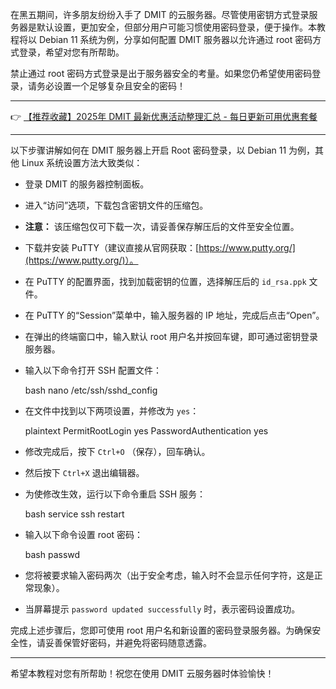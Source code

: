 
在黑五期间，许多朋友纷纷入手了 DMIT 的云服务器。尽管使用密钥方式登录服务器是默认设置，更加安全，但部分用户可能习惯使用密码登录，便于操作。本教程将以 Debian 11 系统为例，分享如何配置 DMIT 服务器以允许通过 root 密码方式登录，希望对您有所帮助。


禁止通过 root 密码方式登录是出于服务器安全的考量。如果您仍希望使用密码登录，请务必设置一个足够复杂且安全的密码！

---

👉 [【推荐收藏】2025年 DMIT 最新优惠活动整理汇总 - 每日更新可用优惠套餐](https://bit.ly/dmit_coupon)

---


以下步骤讲解如何在 DMIT 服务器上开启 Root 密码登录，以 Debian 11 为例，其他 Linux 系统设置方法大致类似：


- 登录 DMIT 的服务器控制面板。
- 进入“访问”选项，下载包含密钥文件的压缩包。
- **注意：** 该压缩包仅可下载一次，请妥善保存解压后的文件至安全位置。


- 下载并安装 PuTTY（建议直接从官网获取：[https://www.putty.org/](https://www.putty.org/)）。
- 在 PuTTY 的配置界面，找到加载密钥的位置，选择解压后的 `id_rsa.ppk` 文件。


- 在 PuTTY 的“Session”菜单中，输入服务器的 IP 地址，完成后点击“Open”。
- 在弹出的终端窗口中，输入默认 root 用户名并按回车键，即可通过密钥登录服务器。


- 输入以下命令打开 SSH 配置文件：

  bash
  nano /etc/ssh/sshd_config
  

- 在文件中找到以下两项设置，并修改为 `yes`：

  plaintext
  PermitRootLogin yes
  PasswordAuthentication yes
  


- 修改完成后，按下 `Ctrl+O` （保存），回车确认。
- 然后按下 `Ctrl+X` 退出编辑器。


- 为使修改生效，运行以下命令重启 SSH 服务：

  bash
  service ssh restart
  


- 输入以下命令设置 root 密码：

  bash
  passwd
  

- 您将被要求输入密码两次（出于安全考虑，输入时不会显示任何字符，这是正常现象）。
- 当屏幕提示 `password updated successfully` 时，表示密码设置成功。


完成上述步骤后，您即可使用 root 用户名和新设置的密码登录服务器。为确保安全性，请妥善保管好密码，并避免将密码随意透露。

---

希望本教程对您有所帮助！祝您在使用 DMIT 云服务器时体验愉快！
